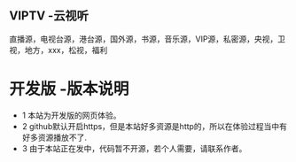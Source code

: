VIPTV -云视听 
---
直播源，电视台源，港台源，国外源，书源，音乐源，VIP源，私密源，央视，卫视，地方，xxx，松视，福利

# 开发版 -版本说明
+ 1 本站为开发版的网页体验。
+ 2 github默认开启https，但是本站好多资源是http的，所以在体验过程当中有好多资源播放不了.
+ 3 由于本站正在发中，代码暂不开源，若个人需要，请联系作者。

